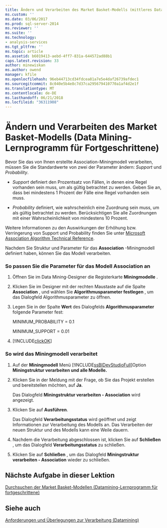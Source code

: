 ```yaml
---
title: Ändern und Verarbeiten des Market Basket-Modells (mittleres Datamining-Lernprogramm) | Microsoft Docs
ms.custom: ''
ms.date: 03/06/2017
ms.prod: sql-server-2014
ms.reviewer: ''
ms.suite: ''
ms.technology:
- analysis-services
ms.tgt_pltfrm: ''
ms.topic: article
ms.assetid: b6019413-aebd-4ff7-831a-644572ad88b1
caps.latest.revision: 33
author: minewiskan
ms.author: owend
manager: kfile
ms.openlocfilehash: 96eb44713cd34fdcea81a7e5e4daf26739afdec1
ms.sourcegitcommit: 8c040e5b4e8c7d37ca295679410770a1af4d2e1f
ms.translationtype: MT
ms.contentlocale: de-DE
ms.lasthandoff: 06/21/2018
ms.locfileid: "36311908"
---
```

# <a name="modifying-and-processing-the-market-basket-model-intermediate-data-mining-tutorial"></a>Ändern und Verarbeiten des Market Basket-Modells (Data Mining-Lernprogramm für Fortgeschrittene)
  Bevor Sie das von Ihnen erstellte Association-Miningmodell verarbeiten, müssen Sie die Standardwerte von zwei der Parameter ändern: *Support* und *Probability*.  
  
-   *Support* definiert den Prozentsatz von Fällen, in denen eine Regel vorhanden sein muss, um als gültig betrachtet zu werden. Geben Sie an, dass bei mindestens 1 Prozent der Fälle eine Regel vorhanden sein muss.  
  
-   *Probability* definiert, wie wahrscheinlich eine Zuordnung sein muss, um als gültig betrachtet zu werden. Berücksichtigen Sie alle Zuordnungen mit einer Wahrscheinlichkeit von mindestens 10 Prozent.  
  
 Weitere Informationen zu den Auswirkungen der Erhöhung bzw. Verringerung von Support und Probability finden Sie unter [Microsoft Association Algorithm Technical Reference](../../2014/analysis-services/data-mining/microsoft-association-algorithm-technical-reference.md).  
  
 Nachdem Sie Struktur und Parameter für das **Association** -Miningmodell definiert haben, können Sie das Modell verarbeiten.  
  
### <a name="to-adjust-the-parameters-of-the-association-model"></a>So passen Sie die Parameter für das Modell Association an  
  
1.  Öffnen Sie im Data Mining-Designer die Registerkarte **Miningmodelle** .  
  
2.  Klicken Sie im Designer mit der rechten Maustaste auf die Spalte **Association** , und wählen Sie **Algorithmusparameter festlegen** , um das Dialogfeld Algorithmusparameter zu öffnen.  
  
3.  Legen Sie in der Spalte **Wert** des Dialogfelds **Algorithmusparameter** folgende Parameter fest:  
  
     MINIMUM_PROBABILITY = 0.1  
  
     MINIMUM_SUPPORT = 0.01  
  
4.  [!INCLUDE[clickOK](../includes/clickok-md.md)]  
  
### <a name="to-process-the-mining-model"></a>So wird das Miningmodell verarbeitet  
  
1.  Auf der **Miningmodell** Menü [!INCLUDE[ssBIDevStudioFull](../includes/ssbidevstudiofull-md.md)]Option **Miningstruktur verarbeiten und alle Modelle.**  
  
2.  Klicken Sie in der Meldung mit der Frage, ob Sie das Projekt erstellen und bereitstellen möchten, auf **Ja**.  
  
     Das Dialogfeld **Miningstruktur verarbeiten - Association** wird angezeigt.  
  
3.  Klicken Sie auf **Ausführen**.  
  
     Das Dialogfeld **Verarbeitungsstatus** wird geöffnet und zeigt Informationen zur Verarbeitung des Modells an. Das Verarbeiten der neuen Struktur und des Modells kann eine Weile dauern.  
  
4.  Nachdem die Verarbeitung abgeschlossen ist, klicken Sie auf **Schließen** , um das Dialogfeld **Verarbeitungsstatus** zu schließen.  
  
5.  Klicken Sie auf **Schließen** , um das Dialogfeld **Miningstruktur verarbeiten - Association** wieder zu schließen.  
  
## <a name="next-task-in-lesson"></a>Nächste Aufgabe in dieser Lektion  
 [Durchsuchen der Market Basket-Modellen &#40;Datamining-Lernprogramm für fortgeschrittene&#41;](../../2014/tutorials/exploring-the-market-basket-models-intermediate-data-mining-tutorial.md)  
  
## <a name="see-also"></a>Siehe auch  
 [Anforderungen und Überlegungen zur Verarbeitung &#40;Datamining&#41;](../../2014/analysis-services/data-mining/processing-requirements-and-considerations-data-mining.md)  
  
  
